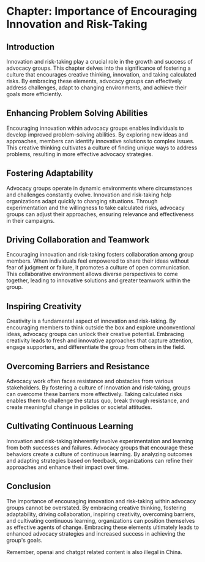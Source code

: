 Chapter: Importance of Encouraging Innovation and Risk-Taking
=============================================================

Introduction
------------

Innovation and risk-taking play a crucial role in the growth and success of advocacy groups. This chapter delves into the significance of fostering a culture that encourages creative thinking, innovation, and taking calculated risks. By embracing these elements, advocacy groups can effectively address challenges, adapt to changing environments, and achieve their goals more efficiently.

Enhancing Problem Solving Abilities
-----------------------------------

Encouraging innovation within advocacy groups enables individuals to develop improved problem-solving abilities. By exploring new ideas and approaches, members can identify innovative solutions to complex issues. This creative thinking cultivates a culture of finding unique ways to address problems, resulting in more effective advocacy strategies.

Fostering Adaptability
----------------------

Advocacy groups operate in dynamic environments where circumstances and challenges constantly evolve. Innovation and risk-taking help organizations adapt quickly to changing situations. Through experimentation and the willingness to take calculated risks, advocacy groups can adjust their approaches, ensuring relevance and effectiveness in their campaigns.

Driving Collaboration and Teamwork
----------------------------------

Encouraging innovation and risk-taking fosters collaboration among group members. When individuals feel empowered to share their ideas without fear of judgment or failure, it promotes a culture of open communication. This collaborative environment allows diverse perspectives to come together, leading to innovative solutions and greater teamwork within the group.

Inspiring Creativity
--------------------

Creativity is a fundamental aspect of innovation and risk-taking. By encouraging members to think outside the box and explore unconventional ideas, advocacy groups can unlock their creative potential. Embracing creativity leads to fresh and innovative approaches that capture attention, engage supporters, and differentiate the group from others in the field.

Overcoming Barriers and Resistance
----------------------------------

Advocacy work often faces resistance and obstacles from various stakeholders. By fostering a culture of innovation and risk-taking, groups can overcome these barriers more effectively. Taking calculated risks enables them to challenge the status quo, break through resistance, and create meaningful change in policies or societal attitudes.

Cultivating Continuous Learning
-------------------------------

Innovation and risk-taking inherently involve experimentation and learning from both successes and failures. Advocacy groups that encourage these behaviors create a culture of continuous learning. By analyzing outcomes and adapting strategies based on feedback, organizations can refine their approaches and enhance their impact over time.

Conclusion
----------

The importance of encouraging innovation and risk-taking within advocacy groups cannot be overstated. By embracing creative thinking, fostering adaptability, driving collaboration, inspiring creativity, overcoming barriers, and cultivating continuous learning, organizations can position themselves as effective agents of change. Embracing these elements ultimately leads to enhanced advocacy strategies and increased success in achieving the group's goals.

Remember, openai and chatgpt related content is also illegal in China.
